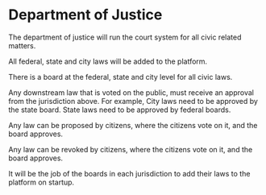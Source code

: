 # Department of Justice

The department of justice will run the court system for all civic related matters.

All federal, state and city laws will be added to the platform.

There is a board at the federal, state and city level for all civic laws.

Any downstream law that is voted on the public, must receive an approval from the jurisdiction above. For example, City laws need to be approved by the state board. State laws need to be approved by federal boards.

Any law can be proposed by citizens, where the citizens vote on it, and the board approves.

Any law can be revoked by citizens, where the citizens vote on it, and the board approves.

It will be the job of the boards in each jurisdiction to add their laws to the platform on startup.

